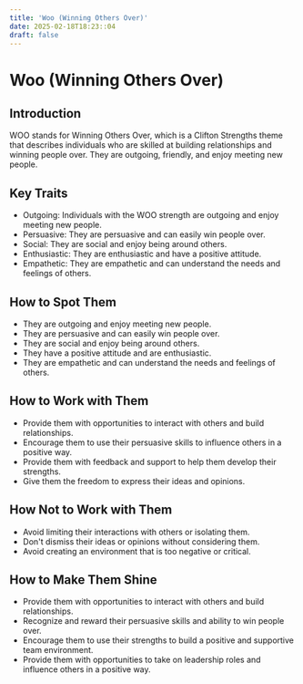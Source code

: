 ```yaml
---
title: 'Woo (Winning Others Over)'
date: 2025-02-18T18:23::04
draft: false
---
```


# Woo (Winning Others Over)

## Introduction

WOO stands for Winning Others Over, which is a Clifton Strengths theme that describes individuals who are skilled at building relationships and winning people over. They are outgoing, friendly, and enjoy meeting new people.

## Key Traits

- Outgoing: Individuals with the WOO strength are outgoing and enjoy meeting new people.
- Persuasive: They are persuasive and can easily win people over.
- Social: They are social and enjoy being around others.
- Enthusiastic: They are enthusiastic and have a positive attitude.
- Empathetic: They are empathetic and can understand the needs and feelings of others.

## How to Spot Them

- They are outgoing and enjoy meeting new people.
- They are persuasive and can easily win people over.
- They are social and enjoy being around others.
- They have a positive attitude and are enthusiastic.
- They are empathetic and can understand the needs and feelings of others.

## How to Work with Them

- Provide them with opportunities to interact with others and build relationships.
- Encourage them to use their persuasive skills to influence others in a positive way.
- Provide them with feedback and support to help them develop their strengths.
- Give them the freedom to express their ideas and opinions.

## How Not to Work with Them

- Avoid limiting their interactions with others or isolating them.
- Don't dismiss their ideas or opinions without considering them.
- Avoid creating an environment that is too negative or critical.

## How to Make Them Shine

- Provide them with opportunities to interact with others and build relationships.
- Recognize and reward their persuasive skills and ability to win people over.
- Encourage them to use their strengths to build a positive and supportive team environment.
- Provide them with opportunities to take on leadership roles and influence others in a positive way.
